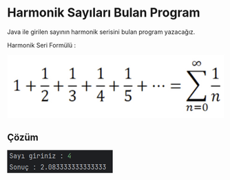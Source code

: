 # Harmonik Sayıları Bulan Program

Java ile girilen sayının harmonik serisini bulan program yazacağız.

Harmonik Seri Formülü :

![img.png](img.png)

## Çözüm

![1](images/1.png)

